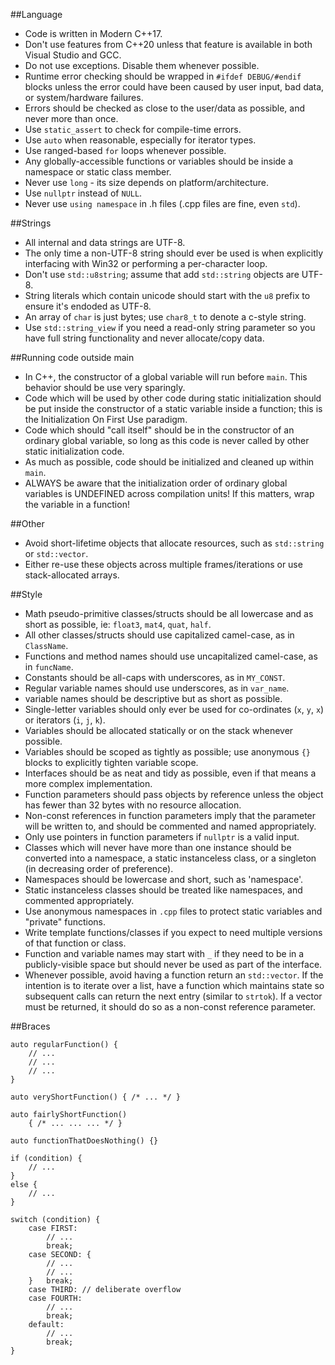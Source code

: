 ##Language
- Code is written in Modern C++17.
- Don't use features from C++20 unless that feature is available in both Visual Studio and GCC.
- Do not use exceptions.  Disable them whenever possible.
- Runtime error checking should be wrapped in `#ifdef DEBUG/#endif` blocks unless the error could have been caused by user input, bad data, or system/hardware failures.
- Errors should be checked as close to the user/data as possible, and never more than once.
- Use `static_assert` to check for compile-time errors.
- Use `auto` when reasonable, especially for iterator types.
- Use ranged-based `for` loops whenever possible.
- Any globally-accessible functions or variables should be inside a namespace or static class member.
- Never use `long` - its size depends on platform/architecture.
- Use `nullptr` instead of `NULL`.
- Never use `using namespace` in .h files (.cpp files are fine, even `std`).

##Strings
- All internal and data strings are UTF-8.
- The only time a non-UTF-8 string should ever be used is when explicitly interfacing with Win32 or performing a per-character loop.
- Don't use `std::u8string`; assume that add `std::string` objects are UTF-8.
- String literals which contain unicode should start with the `u8` prefix to ensure it's endoded as UTF-8.
- An array of `char` is just bytes; use `char8_t` to denote a c-style string.
- Use `std::string_view` if you need a read-only string parameter so you have full string functionality and never allocate/copy data.

##Running code outside main
- In C++, the constructor of a global variable will run before `main`.  This behavior should be use very sparingly.
- Code which will be used by other code during static initialization should be put inside the constructor of a static variable inside a function; this is the Initialization On First Use paradigm.
- Code which should "call itself" should be in the constructor of an ordinary global variable, so long as this code is never called by other static initialization code.
- As much as possible, code should be initialized and cleaned up within `main`.
- ALWAYS be aware that the initialization order of ordinary global variables is UNDEFINED across compilation units! If this matters, wrap the variable in a function!

##Other
- Avoid short-lifetime objects that allocate resources, such as `std::string` or `std::vector`.
- Either re-use these objects across multiple frames/iterations or use stack-allocated arrays.

##Style
- Math pseudo-primitive classes/structs should be all lowercase and as short as possible, ie: `float3`, `mat4`, `quat`, `half`.
- All other classes/structs should use capitalized camel-case, as in `ClassName`.
- Functions and method names should use uncapitalized camel-case, as in `funcName`.
- Constants should be all-caps with underscores, as in `MY_CONST`.
- Regular variable names should use underscores, as in `var_name`.
- variable names should be descriptive but as short as possible.
- Single-letter variables should only ever be used for co-ordinates (`x`, `y`, `x`) or iterators (`i`, `j`, `k`).
- Variables should be allocated statically or on the stack whenever possible.
- Variables should be scoped as tightly as possible; use anonymous `{}` blocks to explicitly tighten variable scope.
- Interfaces should be as neat and tidy as possible, even if that means a more complex implementation.
- Function parameters should pass objects by reference unless the object has fewer than 32 bytes with no resource allocation.
- Non-const references in function parameters imply that the parameter will be written to, and should be commented and named appropriately.
- Only use pointers in function parameters if `nullptr` is a valid input.
- Classes which will never have more than one instance should be converted into a namespace, a static instanceless class, or a singleton (in decreasing order of preference).
- Namespaces should be lowercase and short, such as 'namespace'.
- Static instanceless classes should be treated like namespaces, and commented appropriately.
- Use anonymous namespaces in `.cpp` files to protect static variables and "private" functions.
- Write template functions/classes if you expect to need multiple versions of that function or class.
- Function and variable names may start with `_` if they need to be in a publicly-visible space but should never be used as part of the interface.
- Whenever possible, avoid having a function return an `std::vector`.  If the intention is to iterate over a list, have a function which maintains state so subsequent calls can return the next entry (similar to `strtok`).  If a vector must be returned, it should do so as a non-const reference parameter.

##Braces
```
auto regularFunction() {
	// ...
	// ...
	// ...
}

auto veryShortFunction() { /* ... */ }

auto fairlyShortFunction()
	{ /* ... ... ... */ }

auto functionThatDoesNothing() {}

if (condition) {
	// ...
}
else {
	// ...
}

switch (condition) {
	case FIRST:
		// ...
		break;
	case SECOND: {
		// ...
		// ...
	}	break;
	case THIRD: // deliberate overflow
	case FOURTH:
		// ...
		break;
	default:
		// ...
		break;
}
```